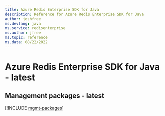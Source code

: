 ```yaml
---
title: Azure Redis Enterprise SDK for Java
description: Reference for Azure Redis Enterprise SDK for Java
author: joshfree
ms.devlang: java
ms.service: redisenterprise
ms.author: jfree
ms.topic: reference
ms.data: 08/22/2022
---
```

# Azure Redis Enterprise SDK for Java - latest

## Management packages - latest
[!INCLUDE [mgmt-packages](redis-enterprise-mgmt-index.md)]